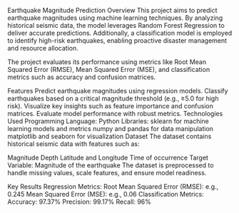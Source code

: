Earthquake Magnitude Prediction
Overview
This project aims to predict earthquake magnitudes using machine learning techniques. By analyzing historical seismic data, the model leverages Random Forest Regression to deliver accurate predictions. Additionally, a classification model is employed to identify high-risk earthquakes, enabling proactive disaster management and resource allocation.

The project evaluates its performance using metrics like Root Mean Squared Error (RMSE), Mean Squared Error (MSE), and classification metrics such as accuracy and confusion matrices.

Features
Predict earthquake magnitudes using regression models.
Classify earthquakes based on a critical magnitude threshold (e.g., ≥5.0 for high risk).
Visualize key insights such as feature importance and confusion matrices.
Evaluate model performance with robust metrics.
Technologies Used
Programming Language: Python
Libraries:
sklearn for machine learning models and metrics
numpy and pandas for data manipulation
matplotlib and seaborn for visualization
Dataset
The dataset contains historical seismic data with features such as:

Magnitude
Depth
Latitude and Longitude
Time of occurrence
Target Variable: Magnitude of the earthquake
The dataset is preprocessed to handle missing values, scale features, and ensure model readiness.

Key Results
Regression Metrics:
Root Mean Squared Error (RMSE): e.g., 0.245
Mean Squared Error (MSE): e.g., 0.06
Classification Metrics:
Accuracy: 97.37%
Precision: 99.17%
Recall: 96%
